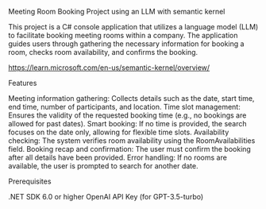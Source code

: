 Meeting Room Booking Project using an LLM with semantic kernel 

This project is a C# console application that utilizes a language model (LLM) to facilitate booking meeting rooms within a company. The application guides users through gathering the necessary information for booking a room, checks room availability, and confirms the booking.

https://learn.microsoft.com/en-us/semantic-kernel/overview/

Features

Meeting information gathering: Collects details such as the date, start time, end time, number of participants, and location.
Time slot management: Ensures the validity of the requested booking time (e.g., no bookings are allowed for past dates).
Smart booking: If no time is provided, the search focuses on the date only, allowing for flexible time slots.
Availability checking: The system verifies room availability using the RoomAvailabilities field.
Booking recap and confirmation: The user must confirm the booking after all details have been provided.
Error handling: If no rooms are available, the user is prompted to search for another date.

Prerequisites

.NET SDK 6.0 or higher
OpenAI API Key (for GPT-3.5-turbo)

